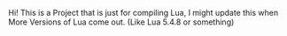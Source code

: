 Hi! This is a Project that is just for compiling Lua, I might update this when More Versions of Lua come out. (Like Lua 5.4.8 or something)
